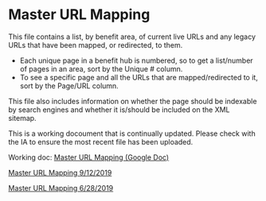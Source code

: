 # Master URL Mapping

This file contains a list, by benefit area, of current live URLs and any legacy URLs that have been mapped, or redirected, to them. 
- Each unique page in a benefit hub is numbered, so to get a list/number of pages in an area, sort by the Unique # column.
- To see a specific page and all the URLs that are mapped/redirected to it, sort by the Page/URL column. 

This file also includes information on whether the page should be indexable by search engines and whether it is/should be included on the XML sitemap.

This is a working docoument that is continually updated.  Please check with the IA to ensure the most recent file has been uploaded. 

Working doc:  [Master URL Mapping (Google Doc)](https://docs.google.com/spreadsheets/d/1YucOtYihweNPI1gYtCgdsinKQmH4DMuSgPaSgJMfyYk/edit?usp=sharing)

[Master URL Mapping 9/12/2019]()

[Master URL Mapping 6/28/2019](https://github.com/department-of-veterans-affairs/vets.gov-team/blob/master/Practice%20Areas/Information%20Architecture/files/VA.Gov%20Master%20URL%20Mapping%2006282019.xlsx)
